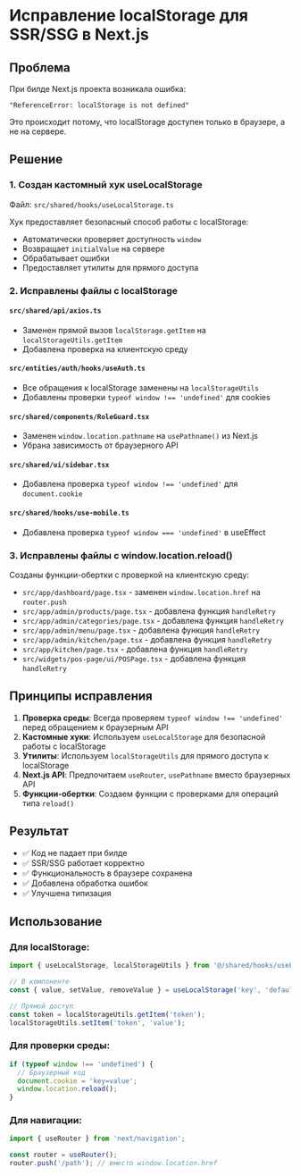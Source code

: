 # Исправление localStorage для SSR/SSG в Next.js

## Проблема
При билде Next.js проекта возникала ошибка:
```
"ReferenceError: localStorage is not defined"
```

Это происходит потому, что localStorage доступен только в браузере, а не на сервере.

## Решение

### 1. Создан кастомный хук useLocalStorage

Файл: `src/shared/hooks/useLocalStorage.ts`

Хук предоставляет безопасный способ работы с localStorage:
- Автоматически проверяет доступность `window`
- Возвращает `initialValue` на сервере
- Обрабатывает ошибки
- Предоставляет утилиты для прямого доступа

### 2. Исправлены файлы с localStorage

#### `src/shared/api/axios.ts`
- Заменен прямой вызов `localStorage.getItem` на `localStorageUtils.getItem`
- Добавлена проверка на клиентскую среду

#### `src/entities/auth/hooks/useAuth.ts`
- Все обращения к localStorage заменены на `localStorageUtils`
- Добавлены проверки `typeof window !== 'undefined'` для cookies

#### `src/shared/components/RoleGuard.tsx`
- Заменен `window.location.pathname` на `usePathname()` из Next.js
- Убрана зависимость от браузерного API

#### `src/shared/ui/sidebar.tsx`
- Добавлена проверка `typeof window !== 'undefined'` для `document.cookie`

#### `src/shared/hooks/use-mobile.ts`
- Добавлена проверка `typeof window === 'undefined'` в useEffect

### 3. Исправлены файлы с window.location.reload()

Созданы функции-обертки с проверкой на клиентскую среду:

- `src/app/dashboard/page.tsx` - заменен `window.location.href` на `router.push`
- `src/app/admin/products/page.tsx` - добавлена функция `handleRetry`
- `src/app/admin/categories/page.tsx` - добавлена функция `handleRetry`
- `src/app/admin/menu/page.tsx` - добавлена функция `handleRetry`
- `src/app/admin/kitchen/page.tsx` - добавлена функция `handleRetry`
- `src/app/kitchen/page.tsx` - добавлена функция `handleRetry`
- `src/widgets/pos-page/ui/POSPage.tsx` - добавлена функция `handleRetry`

## Принципы исправления

1. **Проверка среды**: Всегда проверяем `typeof window !== 'undefined'` перед обращением к браузерным API
2. **Кастомные хуки**: Используем `useLocalStorage` для безопасной работы с localStorage
3. **Утилиты**: Используем `localStorageUtils` для прямого доступа к localStorage
4. **Next.js API**: Предпочитаем `useRouter`, `usePathname` вместо браузерных API
5. **Функции-обертки**: Создаем функции с проверками для операций типа `reload()`

## Результат

- ✅ Код не падает при билде
- ✅ SSR/SSG работает корректно
- ✅ Функциональность в браузере сохранена
- ✅ Добавлена обработка ошибок
- ✅ Улучшена типизация

## Использование

### Для localStorage:
```typescript
import { useLocalStorage, localStorageUtils } from '@/shared/hooks/useLocalStorage';

// В компоненте
const { value, setValue, removeValue } = useLocalStorage('key', 'default');

// Прямой доступ
const token = localStorageUtils.getItem('token');
localStorageUtils.setItem('token', 'value');
```

### Для проверки среды:
```typescript
if (typeof window !== 'undefined') {
  // Браузерный код
  document.cookie = 'key=value';
  window.location.reload();
}
```

### Для навигации:
```typescript
import { useRouter } from 'next/navigation';

const router = useRouter();
router.push('/path'); // вместо window.location.href
```

